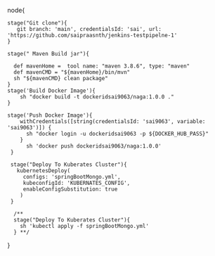 node{
     
    stage("Git clone"){
       git branch: 'main', credentialsId: 'sai', url: 'https://github.com/saipraasnth/jenkins-testpipelne-1'
    }
    
    stage(" Maven Build jar"){
      
      def mavenHome =  tool name: "maven 3.8.6", type: "maven"
      def mavenCMD = "${mavenHome}/bin/mvn"
      sh "${mavenCMD} clean package"
    } 
    stage('Build Docker Image'){
        sh "docker build -t dockeridsai9063/naga:1.0.0 ."
    }
    
    stage('Push Docker Image'){
        withCredentials([string(credentialsId: 'sai9063', variable: 'sai9063')]) {
          sh "docker login -u dockeridsai9063 -p ${DOCKER_HUB_PASS}"
        }
          sh 'docker push dockeridsai9063/naga:1.0.0'
     }
     
     stage("Deploy To Kuberates Cluster"){
       kubernetesDeploy(
         configs: 'springBootMongo.yml', 
         kubeconfigId: 'KUBERNATES_CONFIG',
         enableConfigSubstitution: true
        )
     }
	 
	  /**
      stage("Deploy To Kuberates Cluster"){
        sh 'kubectl apply -f springBootMongo.yml'
      } **/
     
}

